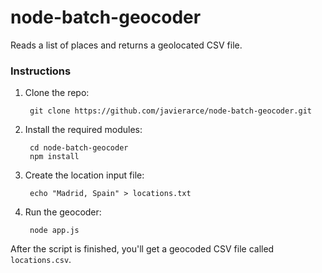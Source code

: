 node-batch-geocoder
===================

Reads a list of places and returns a geolocated CSV file.

### Instructions

1. Clone the repo:
   
        git clone https://github.com/javierarce/node-batch-geocoder.git

2. Install the required modules:

        cd node-batch-geocoder
        npm install

3. Create the location input file:

        echo "Madrid, Spain" > locations.txt
        
4. Run the geocoder:

        node app.js
      
After the script is finished, you'll get a geocoded CSV file called ```locations.csv```.
